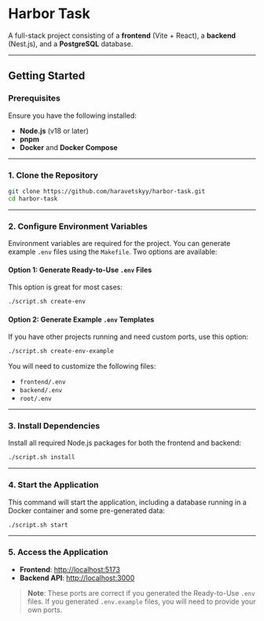 # **Harbor Task**

A full-stack project consisting of a **frontend** (Vite + React), a **backend** (Nest.js), and a **PostgreSQL** database.

---

## **Getting Started**

### **Prerequisites**

Ensure you have the following installed:

- **Node.js** (v18 or later)
- **pnpm**
- **Docker** and **Docker Compose**

---

### **1. Clone the Repository**

```bash
git clone https://github.com/haravetskyy/harbor-task.git
cd harbor-task
```

---

### **2. Configure Environment Variables**

Environment variables are required for the project. You can generate example `.env` files using the `Makefile`. Two options are available:

#### **Option 1: Generate Ready-to-Use `.env` Files**

This option is great for most cases:

```bash
./script.sh create-env
```

#### **Option 2: Generate Example `.env` Templates**

If you have other projects running and need custom ports, use this option:

```bash
./script.sh create-env-example
```

You will need to customize the following files:

- `frontend/.env`
- `backend/.env`
- `root/.env`

---

### **3. Install Dependencies**

Install all required Node.js packages for both the frontend and backend:

```bash
./script.sh install
```

---

### **4. Start the Application**

This command will start the application, including a database running in a Docker container and some pre-generated data:

```bash
./script.sh start
```

---

### **5. Access the Application**

- **Frontend**: [http://localhost:5173](http://localhost:5173)
- **Backend API**: [http://localhost:3000](http://localhost:3000)

> **Note**: These ports are correct if you generated the Ready-to-Use `.env` files. If you generated `.env.example` files, you will need to provide your own ports.
